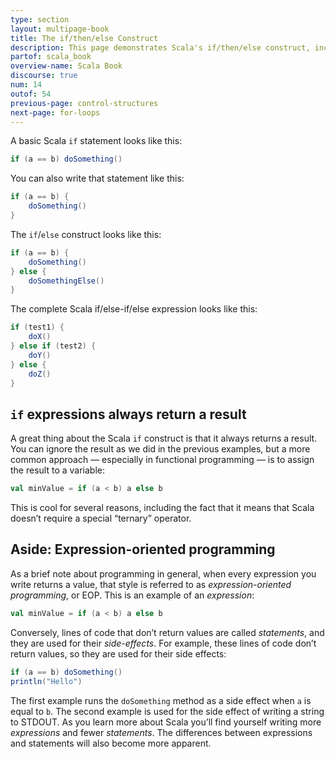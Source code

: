 ```yaml
---
type: section
layout: multipage-book
title: The if/then/else Construct
description: This page demonstrates Scala's if/then/else construct, including several examples you can try in the REPL.
partof: scala_book
overview-name: Scala Book
discourse: true
num: 14
outof: 54
previous-page: control-structures
next-page: for-loops
---
```




A basic Scala `if` statement looks like this:

```scala
if (a == b) doSomething()
```

You can also write that statement like this:

```scala
if (a == b) {
    doSomething()
}
```

The `if`/`else` construct looks like this:

```scala
if (a == b) {
    doSomething()
} else {
    doSomethingElse()
}
```

The complete Scala if/else-if/else expression looks like this:

```scala
if (test1) {
    doX()
} else if (test2) {
    doY()
} else {
    doZ()
}
```


## `if` expressions always return a result

A great thing about the Scala `if` construct is that it always returns a result. You can ignore the result as we did in the previous examples, but a more common approach — especially in functional programming — is to assign the result to a variable:

```scala
val minValue = if (a < b) a else b
```

This is cool for several reasons, including the fact that it means that Scala doesn’t require a special “ternary” operator.



## Aside: Expression-oriented programming

As a brief note about programming in general, when every expression you write returns a value, that style is referred to as *expression-oriented programming*, or EOP. This is an example of an *expression*:

```scala
val minValue = if (a < b) a else b
```

Conversely, lines of code that don’t return values are called *statements*, and they are used for their *side-effects*. For example, these lines of code don’t return values, so they are used for their side effects:

```scala
if (a == b) doSomething()
println("Hello")
```

The first example runs the `doSomething` method as a side effect when `a` is equal to `b`. The second example is used for the side effect of writing a string to STDOUT. As you learn more about Scala you’ll find yourself writing more *expressions* and fewer *statements*. The differences between expressions and statements will also become more apparent.








